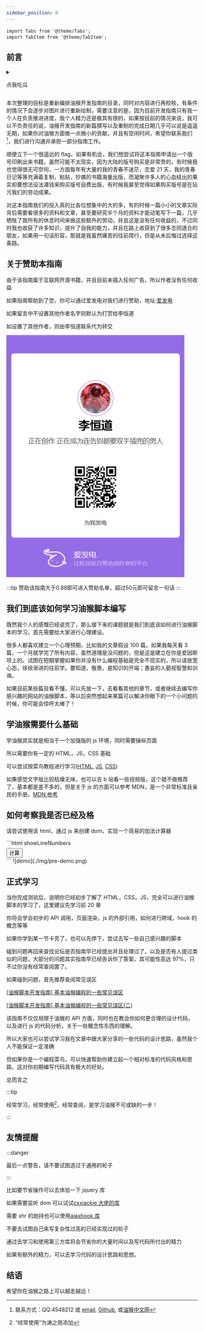 ```yaml
---
sidebar_position: 0
---
```


```mdx-code-block
import Tabs from '@theme/Tabs';
import TabItem from '@theme/TabItem';
```

## 前言

<details>

<summary>

点我吃瓜

</summary>

一开始因为我跟一之在 greasyfork 发生了一些不愉快的事情，于是决定不如我们自己来做一个国人自己的社区！于是说干就干，我们就建立起了油猴中文网，同时为了能帮助开发者更好的入门油猴脚本，我们决定写一些小短篇来帮助新人入门，这就是油猴中文网以及指南的由来，发展成如今这样几乎是当时的我们所无法想象的。

要知道在建立论坛之前，学习油猴脚本的开发是一个非常困难的事情，几乎 CSDN 上所有的资料都是在互相抄袭，甚至我看到了一个网站上有付费的油猴开发的教程，于是我付款买了一下，最后发现依然没有逃离 CSDN 的魔爪，几乎就是无脑的疯狂搬运，这种劣质的资料以及没有规划的文章劝退了大量的想要入门的开发者，于是我们决定整理资料做一个比较系统的短篇教程.

开始有王一之来负责攥写，我负责校阅，但是审核了一段时间后，我开始迸发出强烈的书写欲望，于是一篇接一篇的产出，导致油猴开发指南目前还没完结但是已经膨胀到了 150 篇以上，已经几乎没办法用短篇教程形容了，并且涉及大量的其他方面的内容和知识，并且一直以来油猴开发指南都是在论坛进行更新，目录和观感都不如专门独立出来一个网站来进行阅读更为舒适，所以我们很早之前就把油猴开发指南的重新整理纳入到计划了，只是因为我的拖延症极其严重，几乎间隔一年，我终于开始重新整理。

</details>

本次整理的目标是重新编排油猴开发指南的目录，同时对内容进行再校核，有条件的情况下会逐步对图片进行重新绘制，需要注意的是，因为目前开发指南只有我一个人在负责推进进度，我个人精力还是极其有限的，如果按目前的情况来说，我可以不负责任的说，油猴开发指南的新篇撰写以及重制的完成日期几乎可以说是遥遥无期，如果你对油猴方面做一点微小的贡献，并且有空闲时间，希望你联系我们[^1]，我们进行沟通并承担一部分指南工作。

顺便立下一个很遥远的 flag，如果有机会，我们想尝试将这本指南申请出一个版号印刷出来书籍，虽然可能不太现实，因为大陆的版号购买是非常贵的，有时候我也觉得很无可奈何，一方面每年有大量的我的青春不迷茫，恋爱 21 天，我的青春日记等等充满着复制，粘贴，抄袭的书籍海量出版，而凝聚许多人的心血结出的果实却要想法设法凑钱来购买版号自费出版，有时候我甚至觉得如果购买版号是在玷污我们的劳动成果。

对这本指南我们的投入真的比各位想象中的大的多，有的时候一篇小小的文章实际背后需要看很多的资料和文章，甚至要研究半个月的资料才能动笔写下一篇，几乎牺牲了我所有的休息时间来做这些额外的劳动，并且这是没有任何收益的，不过同时我也收获了许多知识，提升了自我的能力，并且在路上收获到了很多志同道合的朋友，如果用一句话形容，那就是我虽然痛苦的往前爬行，但是从未后悔过选择这条路。

## 关于赞助本指南

由于该指南属于互联网开源书籍，并且目前未插入任何广告，所以作者没有任何收益

如果指南帮助到了您，你可以通过爱发电对我们进行赞助，地址:[爱发电](https://afdian.net/a/lihengdao666)

如果留言中不设置其他作者名字则默认为打赏给李恒道

如设置了其他作者，则由李恒道联系代为转交

![afd](./img/afd.png)

:::tip
赞助该指南大于0.88即可进入赞助名单，超过50元即可留言一句话
:::

## 我们到底该如何学习油猴脚本编写

既然我个人的感慨已经说完了，那么接下来的课题就是我们到底该如何进行油猴脚本的学习，首先需要给大家进行心理建设。

很多人都喜欢建立一个心理预期，比如我的文章假设 100 篇，如果我每天看 3 篇，一个月就学完了所有内容，虽然道理是没问题的，但是这是建立在你是爱因斯坦上的。试图在短期掌握如果你并没有什么编程基础是完全不现实的，所以请放宽心态，徐徐渐进的往前学。要知道，敬畏，是知识的开端；愚妄的人藐视智慧和训诲。

如果目前某些篇目看不懂，可以先放一下，去看看其他的章节，或者继续去编写你感兴趣的网站的油猴脚本，等以后突然想起来某篇可以解决你眼下的一个小问题的时候，你可能会惊呼太棒了！

## 学油猴需要什么基础

学油猴其实就是相当于一个加强版的 js 环境，同时需要操纵页面

所以需要你有一定的 HTML，JS，CSS 基础

可以尝试按菜鸟教程进行学习([HTML](https://www.runoob.com/html/html-tutorial.html), [JS](https://www.runoob.com/js/js-tutorial.html), [CSS](https://www.runoob.com/css/css-tutorial.html))

如果感觉文字版比较枯燥无味，也可以去 b 站看一些视频版，这个就不做推荐了，基本都是差不多的，但是关于 js 的方面可以参考 MDN，是一个非常标准且亲民的手册。[MDN 参考](https://developer.mozilla.org/zh-CN/docs/Web/JavaScript/Reference)

## 如何考察我是否已经及格

请尝试使用该 html，通过 js 来创建 dom，实现一个简易的加法计算器

<Tabs>
  <TabItem value="html" label="HTML代码" default>
    ```html showLineNumbers
    <!DOCTYPE html>
    <html lang="en">
    <head>
        <meta charset="UTF-8">
        <meta http-equiv="X-UA-Compatible" content="IE=edge">
        <meta name="viewport" content="width=device-width, initial-scale=1.0">
        <title>Document</title>
    </head>
    <body>
        <div class="main">
        </div>
        <div style="margin-top: 5px;">
            <button class="btn">计算</button>
        </div>
    </body>
    <script src="./main.js"></script>
    </html>
    ```
  </TabItem>
  <TabItem value="display" label="示意图">
    ![demo](./img/pre-demo.png)
  </TabItem>
</Tabs>

## 正式学习

当你完成测验后，说明你已经初步了解了 HTML，CSS，JS，完全可以进行油猴脚本的学习了，这里建议先学习前 20 章

你将会学会初步的 API 调用，页面渲染，js 的外部引用，如何进行跨域，hook 的概念等等

如果你学到某一节卡壳了，也可以先停下，尝试去写一些自己感兴趣的脚本

碰到问题再回来查找论坛是否指南早已经提出并且处理过了，以及是否有人提过类似的问题，大部分的问题其实指南早已经告诉你了答案，其可能性高达 97%，只不过你没有经常查阅罢了。

如果碰到问题，首先推荐查阅常见误区

[[油猴脚本开发指南] 基本油猴编程的一些常见误区](https://bbs.tampermonkey.net.cn/thread-835-1-1.html)

[[油猴脚本开发指南] 基本油猴编程的一些常见误区(二)](https://bbs.tampermonkey.net.cn/thread-1537-1-1.html)

该指南不仅仅局限于油猴的 API 方面，同时也在教会你如何更合理的设计代码，以及进行 js 的代码分析，关于一些概念性东西的理解。

所以大家也可以尝试学习我在文章中跟大家分享的一些代码的设计思路，虽然我个人不能保证一定准确

但如果你是一个编程菜鸟，可以快速帮助你建立起一个相对标准的代码风格和思路，这对你初期编写代码具有极大的好处。

总而言之

:::tip

经常学习，经常使用[^2]，经常查阅，是学习油猴不可或缺的一步！

:::

## 友情提醒

:::danger

最后一点警告，请不要试图造过于通用的轮子

:::

比如要节省操作可以去体验一下 jquery 库

如果需要监听 dom 可以试试[cxxjackie 大佬的库](https://bbs.tampermonkey.net.cn/forum.php?mod=viewthread&tid=2726)

需要 xhr 的劫持也可以使用[ajaxhook 库](https://bbs.tampermonkey.net.cn/forum.php?mod=viewthread&tid=3284)

不要去试图自己来写复杂性过高的已经实现过的轮子

通过去学习和使用第三方库将会节省你的大量时间以及写代码所付出的精力

如果有额外的精力，可以去学习代码的设计思路和思想。

## 结语

希望你在油猴之路上可以越走越远！

[^1]: 联系方式：QQ:4548212 或 [email](mailto:4548212@qq.com), [Github](https://github.com/scriptscat/tampermonkey-learn-guide), 或[油猴中文网](https://bbs.tampermonkey.net.cn)
[^2]: “经常使用”为涛之雨添加
